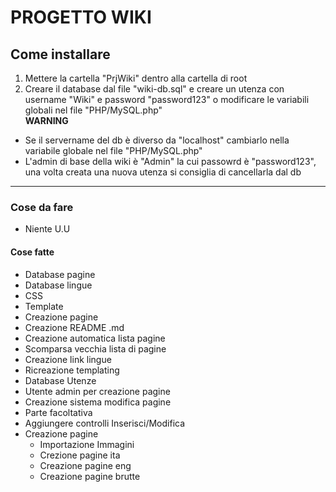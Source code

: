 # PROGETTO WIKI
## Come installare
1. Mettere la cartella "PrjWiki" dentro alla cartella di root 
2. Creare il database dal file "wiki-db.sql" e creare un utenza con username "Wiki" e password "password123" o modificare le variabili globali nel file "PHP/MySQL.php" <br>
**WARNING** <br>
* Se il servername del db è diverso da "localhost" cambiarlo nella variabile globale nel file "PHP/MySQL.php" <br>
* L'admin di base della wiki è "Admin" la cui passowrd è "password123", una volta creata una nuova utenza si consiglia di cancellarla dal db

---

### Cose da fare
* Niente U.U

#### Cose fatte
* Database pagine
* Database lingue
* CSS
* Template
* Creazione pagine
* Creazione README .md
* Creazione automatica lista pagine
* Scomparsa vecchia lista di pagine
* Creazione link lingue
* Ricreazione templating
* Database Utenze
* Utente admin per creazione pagine
* Creazione sistema modifica pagine
* Parte facoltativa
* Aggiungere controlli Inserisci/Modifica
* Creazione pagine
    * Importazione Immagini
    * Crezione pagine ita
    * Creazione pagine eng
    * Creazione pagine brutte
